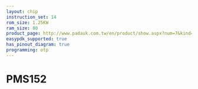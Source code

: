 ```yaml
---
layout: chip
instruction_set: 14
rom_size: 1.25KW
ram_size: 80
product_page: http://www.padauk.com.tw/en/product/show.aspx?num=7&kind=41
easypdk_supported: true
has_pinout_diagram: true
programming: otp
---
```


# PMS152
